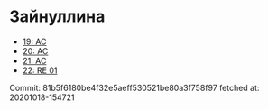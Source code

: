 # Зайнуллина
- [19: AC](19.md)
- [20: AC](20.md)
- [21: AC](21.md)
- [22: RE 01](22.md)

Commit: 81b5f6180be4f32e5aeff530521be80a3f758f97
 fetched at: 20201018-154721
